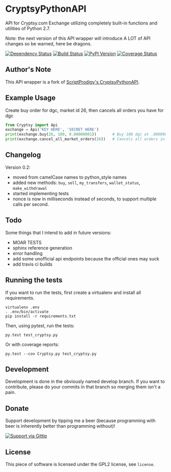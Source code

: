 CryptsyPythonAPI
================

API for Cryptsy.com Exchange utilizing completely built-in functions and utilities of Python 2.7.

Note: the next version of this API wrapper will introduce A LOT of API changes
so be warned, here be dragons.

[![Dependency Status](https://gemnasium.com/jaapz/CryptsyPythonAPI.png)](https://gemnasium.com/jaapz/CryptsyPythonAPI)
[![Build Status](https://api.travis-ci.org/jaapz/CryptsyPythonAPI.png)](https://travis-ci.org/jaapz/CryptsyPythonAPI)
[![PyPI Version](https://img.shields.io/pypi/v/Cryptsy.svg)](https://pypi.python.org/pypi/Cryptsy)
[![Coverage Status](https://coveralls.io/repos/jaapz/CryptsyPythonAPI/badge.png?branch=develop)](https://coveralls.io/r/jaapz/CryptsyPythonAPI?branch=develop)

Author's Note
-------------
This API wrapper is a fork of [ScriptProdigy's CryptsyPythonAPI](https://github.com/ScriptProdigy/CryptsyPythonAPI).

Example Usage
-------------
Create buy order for dgc, market id 26, then cancels all orders you have for dgc
```python
from Cryptsy import Api
exchange = Api('KEY HERE', 'SECRET HERE')
print(exchange.buy(26, 100, 0.00000001))       # Buy 100 dgc at .00000001 each
print(exchange.cancel_all_market_orders(26))   # Cancels all orders in market 26, dgc
```

Changelog
---------
Version 0.2:

 * moved from camelCase names to python_style names
 * added new methods: `buy`, `sell`, `my_transfers`, `wallet_status`, `make_withdrawal`
 * started implementing tests
 * nonce is now in milliseconds instead of seconds, to support multiple calls
   per second.

Todo
----
Some things that I intend to add in future versions:

 * MOAR TESTS
 * sphinx reference generation
 * error handling
 * add some unofficial api endpoints because the official ones may suck
 * add travis ci builds

Running the tests
-----------------
If you want to run the tests, first create a virtualenv and install all
requirements.

    virtualenv .env
    . .env/bin/activate
    pip install -r requirements.txt

Then, using pytest, run the tests:

    py.test test_cryptsy.py

Or with coverage reports:

    py.test --cov Cryptsy.py test_cryptsy.py

Development
----------
Development is done in the obviously named develop branch. If you want to
contribute, please do your commits in that branch so merging them isn't a
pain.

Donate
------
Support development by tipping me a beer (because programming with beer is
inherently better than programming without)!

[![Support via Gittip](https://rawgithub.com/chris---/Donation-Badges/master/gittip.jpeg)](https://www.gittip.com/jaapz)

License
-------
This piece of software is licensed under the GPL2 license, see `license`.
